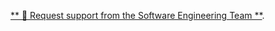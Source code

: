 [** 📝 Request support from the Software Engineering Team **](https://github.com/CU-DBMI/set-intake/issues/new/choose).
